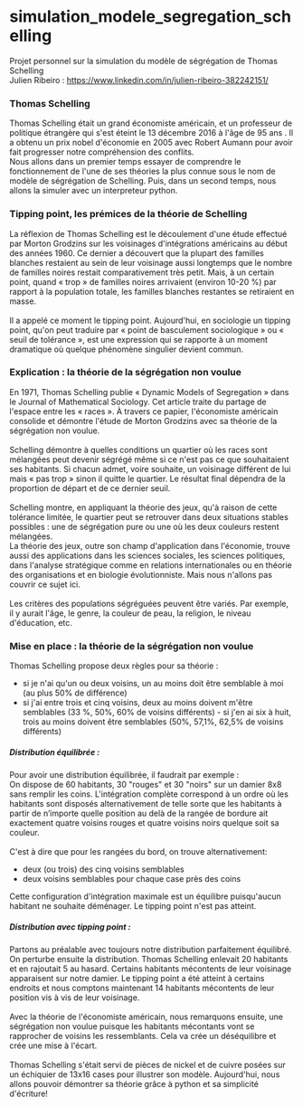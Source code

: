 # simulation_modele_segregation_schelling
Projet personnel sur la simulation du modèle de ségrégation de Thomas Schelling
<br>
Julien Ribeiro : https://www.linkedin.com/in/julien-ribeiro-382242151/

### Thomas Schelling

Thomas Schelling était un grand économiste américain, et un professeur de politique étrangère qui s'est éteint le 13 décembre 2016 à l'âge de 95 ans . Il a obtenu un prix nobel d'économie en 2005 avec Robert Aumann pour avoir fait progresser notre compréhension des conflits.
<br>
Nous allons dans un premier temps essayer de comprendre le fonctionnement de l'une de ses théories la plus connue sous le nom de modèle de ségrégation de Schelling. Puis, dans un second temps, nous allons la simuler avec un interpreteur python.

### Tipping point, les prémices de la théorie de Schelling

La réflexion de Thomas Schelling est le découlement d'une étude effectué par Morton Grodzins sur les voisinages d'intégrations américains au début des années 1960. Ce dernier a découvert que la plupart des familles blanches restaient au sein de leur voisinage aussi longtemps que le nombre de familles noires restait comparativement très petit. Mais, à un certain point, quand « trop » de familles noires arrivaient (environ 10-20 %) par rapport à la population totale, les familles blanches restantes se retiraient en masse.
<br><br>
Il a appelé ce moment le tipping point. 
Aujourd'hui, en sociologie un tipping point, qu'on peut traduire par « point de basculement sociologique » ou « seuil de tolérance », est une expression qui se rapporte à un moment dramatique où quelque phénomène singulier devient commun.

### Explication : la théorie de la ségrégation non voulue

En 1971, Thomas Schelling publie « Dynamic Models of Segregation » dans le Journal of Mathematical Sociology. Cet article traite du partage de l'espace entre les « races ». À travers ce papier, l'économiste américain consolide et démontre l'étude de Morton Grodzins avec sa théorie de la ségrégation non voulue.
<br><br>
Schelling démontre à quelles conditions un quartier où les races sont mélangées peut devenir ségrégé même si ce n'est pas ce que souhaitaient ses habitants. Si chacun admet, voire souhaite, un voisinage différent de lui mais « pas trop » sinon il quitte le quartier. Le résultat final dépendra de la proportion de départ et de ce dernier seuil.
<br><br>
Schelling montre, en appliquant la théorie des jeux, qu'à raison de cette tolérance limitée, le quartier peut se retrouver dans deux situations stables possibles : une de ségrégation pure ou une où les deux couleurs restent mélangées.
<br>
La théorie des jeux, outre son champ d'application dans l'économie, trouve aussi des applications dans les sciences sociales, les sciences politiques, dans l'analyse stratégique comme en relations internationales ou en théorie des organisations et en biologie évolutionniste. Mais nous n'allons pas couvrir ce sujet ici.
<br><br>
Les critères des populations ségréguées peuvent être variés. Par exemple, il y aurait l'âge, le genre, la couleur de peau, la religion, le niveau d'éducation, etc.

### Mise en place : la théorie de la ségrégation non voulue

Thomas Schelling propose deux règles pour sa théorie :
- si je n'ai qu'un ou deux voisins, un au moins doit être semblable à moi (au plus 50% de différence) 
- si j'ai entre trois et cinq voisins, deux au moins doivent m'être semblables (33 %, 50%, 60% de voisins différents) - si j'en ai six à huit, trois au moins doivent être semblables (50%, 57,1%, 62,5% de voisins différents)

##### Distribution équilibrée :
Pour avoir une distribution équilibrée, il faudrait par exemple :<br>
On dispose de 60 habitants, 30 "rouges" et 30 "noirs" sur un damier 8x8 sans remplir les coins. L'intégration complète correspond à un ordre où les habitants sont disposés alternativement de telle sorte que les habitants à partir de n’importe quelle position au delà de la rangée de bordure ait exactement quatre voisins rouges et quatre voisins noirs quelque soit sa couleur.
<br><br>
C'est à dire que pour les rangées du bord, on trouve alternativement:
- deux (ou trois) des cinq voisins semblables
- deux voisins semblables pour chaque case près des coins

Cette configuration d'intégration maximale est un équilibre puisqu'aucun habitant ne souhaite déménager. Le tipping point n'est pas atteint.

##### Distribution avec tipping point :

Partons au préalable avec toujours notre distribution parfaitement équilibré. On perturbe ensuite la distribution. Thomas Schelling enlevait 20 habitants et en rajoutait 5 au hasard. Certains habitants mécontents de leur voisinage apparaisent sur notre damier. Le tipping point a été atteint à certains endroits et nous comptons maintenant 14 habitants mécontents de leur position vis à vis de leur voisinage.
<br><br>
Avec la théorie de l'économiste américain, nous remarquons ensuite, une ségrégation non voulue puisque les habitants mécontants vont se rapprocher de voisins les ressemblants. Cela va crée un déséquilibre et crée une mise à l'écart.
<br><br>
Thomas Schelling s'était servi de pièces de nickel et de cuivre posées sur un échiquier de 13x16 cases pour illustrer son modèle. Aujourd'hui, nous allons pouvoir démontrer sa théorie grâce à python et sa simplicité d'écriture!
